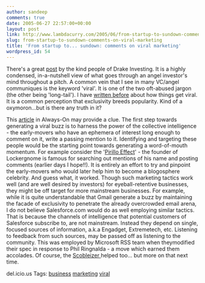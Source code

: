 ```yaml
---
author: sandeep
comments: true
date: 2005-06-27 22:57:00+00:00
layout: post
link: http://www.lambdacurry.com/2005/06/from-startup-to-sundown-comments-on-viral-marketing/
slug: from-startup-to-sundown-comments-on-viral-marketing
title: 'From startup to... sundown: comments on viral marketing'
wordpress_id: 54
---
```


There's a great [post](http://drakeview.typepad.com/pm_pd/2005/06/berkus_on_angel.html) by the kind people of Drake Investing. It is a highly condensed, in-a-nutshell view of what goes through an angel investor's mind throughout a pitch.
A common vein that I see in many VC/angel communiques is the keyword 'viral'. It is one of the two oft-abused jargon (the other being 'long-tail'). I have [written before](http://loxos.blogspot.com/2005/03/business-exclusively-underground.html) about how things get viral. It is a common perception that exclusivity breeds popularity. Kind of a oxymoron...but is there any truth in it?

This [article](http://www.alwayson-network.com/comments.php?id=7781_0_1_0_C) in Always-On may provide a clue. The first step towards generating a viral buzz is to harness the power of the collective intelligence - the early-movers who have an ephemera of interest long enough to comment on it, write a passing mention to it. Identifying and targeting these people would be the starting point towards generating a word-of-mouth momentum.
For example consider the '[Pirillo Effect](http://seattletimes.nwsource.com/html/businesstechnology/2002337456_pirillo16.html?syndication=rss)' - the founder of Lockergnome is famous for searching out mentions of his name and posting comments (earlier days I hope!!). It is entirely an effort to try and pinpoint the early-movers who would later help him to become a blogosphere celebrity. And guess what, it worked.
Though such marketing tactics work well (and are well desired by investors) for eyeball-retentive businesses, they might be off target for more mainstream businesses. For example, while it is quite understandable that Gmail generate a buzz by maintaining the facade of exclusivity to penetrate the already overcrowded email arena, I do not believe Salesforce.com would do as well employing similar tactics. That is because the channels of intelligence that potential customers of Salesforce subscribe to, are not mainstream. Instead they depend on single, focused sources of information, a.k.a Engadget, Extremetech, etc. Listening to feedback from such sources, may be passed off as listening to the community. 
This was employed by Microsoft RSS team when theymodified their spec in response to Phil Ringnalda - a move which earned them accolades.
Of course, the [Scobleizer ](http://radio.weblogs.com/0001011/)helped too... but more on that next time.



del.icio.us Tags: [business](http://del.icio.us/sss8ue/business) [ marketing](http://del.icio.us/sss8ue/marketing)  [ viral](http://del.icio.us/sss8ue/viral)
